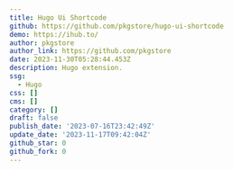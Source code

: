 ```yaml
---
title: Hugo Ui Shortcode
github: https://github.com/pkgstore/hugo-ui-shortcode
demo: https://ihub.to/
author: pkgstore
author_link: https://github.com/pkgstore
date: 2023-11-30T05:28:44.453Z
description: Hugo extension.
ssg:
  - Hugo
css: []
cms: []
category: []
draft: false
publish_date: '2023-07-16T23:42:49Z'
update_date: '2023-11-17T09:42:04Z'
github_star: 0
github_fork: 0
---
```

